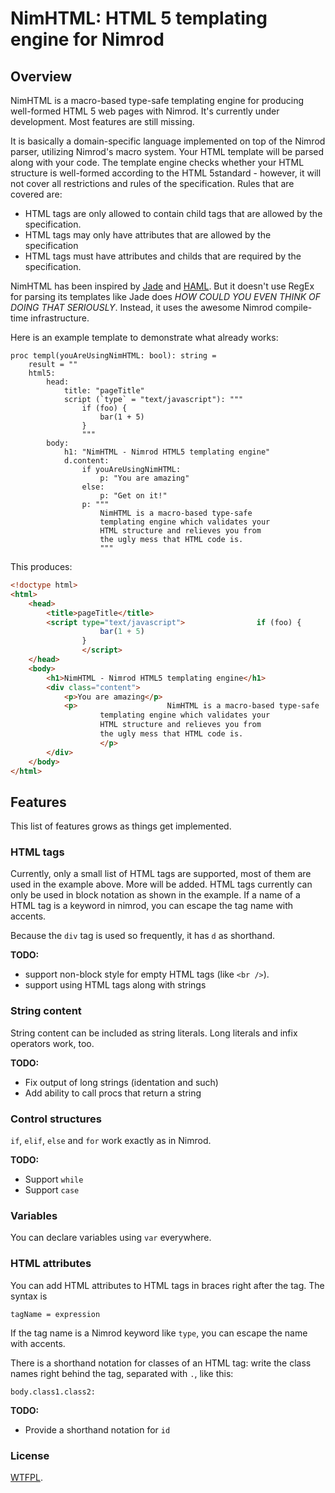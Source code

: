 # NimHTML: HTML 5 templating engine for Nimrod

## Overview

NimHTML is a macro-based type-safe templating engine for producing well-formed
HTML 5 web pages with Nimrod. It's currently under development. Most features
are still missing.

It is basically a domain-specific language implemented on top of the Nimrod
parser, utilizing Nimrod's macro system. Your HTML template will be parsed
along with your code. The template engine checks whether your HTML structure
is well-formed according to the HTML 5standard - however, it will not cover all
restrictions and rules of the specification. Rules that are covered are:

 * HTML tags are only allowed to contain child tags that are allowed by the
   specification.
 * HTML tags may only have attributes that are allowed by the specification
 * HTML tags must have attributes and childs that are required by the
   specification.

NimHTML has been inspired by [Jade][1] and [HAML][2]. But it doesn't use
RegEx for parsing its templates like Jade does *HOW COULD YOU EVEN THINK OF
DOING THAT SERIOUSLY*. Instead, it uses the awesome Nimrod compile-time
infrastructure.

Here is an example template to demonstrate what already works:

```nimrod
proc templ(youAreUsingNimHTML: bool): string =
	result = ""
	html5:
	    head:
	        title: "pageTitle"
	        script (`type` = "text/javascript"): """
	            if (foo) {
	                bar(1 + 5)
	            }
	            """
	    body:
	        h1: "NimHTML - Nimrod HTML5 templating engine"
	        d.content:
	            if youAreUsingNimHTML:
	                p: "You are amazing"
	            else:
	                p: "Get on it!"
	            p: """
	                NimHTML is a macro-based type-safe
	                templating engine which validates your
	                HTML structure and relieves you from
	                the ugly mess that HTML code is.
	                """
```

This produces:

```html
<!doctype html>
<html>
    <head>
        <title>pageTitle</title>
        <script type="text/javascript">                if (foo) {
                    bar(1 + 5)
                }
                </script>
    </head>
    <body>
        <h1>NimHTML - Nimrod HTML5 templating engine</h1>
        <div class="content">
            <p>You are amazing</p>
            <p>                    NimHTML is a macro-based type-safe
                    templating engine which validates your
                    HTML structure and relieves you from
                    the ugly mess that HTML code is.
                    </p>
        </div>
    </body>
</html>
```

## Features

This list of features grows as things get implemented.

### HTML tags

Currently, only a small list of HTML tags are supported, most of them are used
in the example above. More will be added. HTML tags currently can only be used
in block notation as shown in the example. If a name of a HTML tag is a keyword
in nimrod, you can escape the tag name with accents.

Because the `div` tag is used so frequently, it has `d` as shorthand.

**TODO:**

 * support non-block style for empty HTML tags (like `<br />`).
 * support using HTML tags along with strings

### String content

String content can be included as string literals. Long literals and infix
operators work, too.

**TODO:**

 * Fix output of long strings (identation and such)
 * Add ability to call procs that return a string

### Control structures

`if`, `elif`, `else` and `for` work exactly as in Nimrod.

**TODO:**

 * Support `while`
 * Support `case`

### Variables

You can declare variables using `var` everywhere.

### HTML attributes

You can add HTML attributes to HTML tags in braces right after the tag.
The syntax is

	tagName = expression

If the tag name is a Nimrod keyword
like `type`, you can escape the name with accents.

There is a shorthand notation for classes of an HTML tag: write the
class names right behind the tag, separated with `.`, like this:

    body.class1.class2:

**TODO:**

 * Provide a shorthand notation for `id`

### License

[WTFPL][3].

 [1]: http://jade-lang.com
 [2]: http://haml.info
 [3]: http://www.wtfpl.net